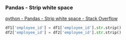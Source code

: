 ### Pandas - Strip white space


[python - Pandas - Strip white space - Stack Overflow](https://stackoverflow.com/questions/43332057/pandas-strip-white-space "python - Pandas - Strip white space - Stack Overflow")




```python
df1['employee_id'] = df1['employee_id'].str.strip()
df2['employee_id'] = df2['employee_id'].str.strip()
```
